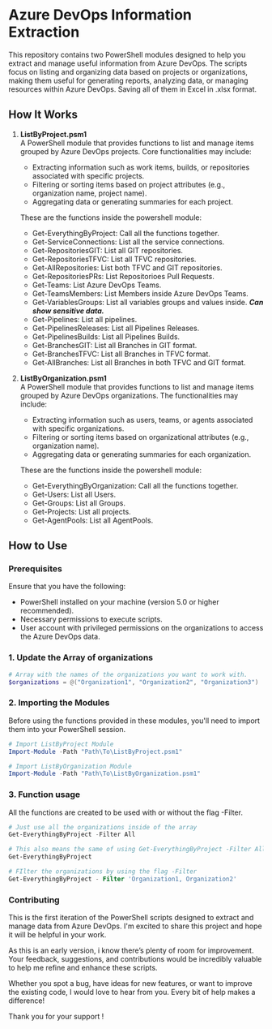 # Azure DevOps Information Extraction

This repository contains two PowerShell modules designed to help you extract and manage useful information from Azure DevOps. The scripts focus on listing and organizing data based on projects or organizations, making them useful for generating reports, analyzing data, or managing resources within Azure DevOps. Saving all of them in Excel in .xlsx format.

## How It Works

1. **ListByProject.psm1**  
    A PowerShell module that provides functions to list and manage items grouped by Azure DevOps projects. Core functionalities may include:

    - Extracting information such as work items, builds, or repositories associated with specific projects.
    - Filtering or sorting items based on project attributes (e.g., organization name, project name).
    - Aggregating data or generating summaries for each project.

    These are the functions inside the powershell module:
    - Get-EverythingByProject: Call all the functions together.
    - Get-ServiceConnections: List all the service connections.
    - Get-RepositoriesGIT: List all GIT repositories.
    - Get-RepositoriesTFVC: List all TFVC repositories.
    - Get-AllRepositories: List both TFVC and GIT repositories.
    - Get-RepositoriesPRs: List Repositorioes Pull Requests.
    - Get-Teams: List Azure DevOps Teams.
    - Get-TeamsMembers: List Members inside Azure DevOps Teams.
    - Get-VariablesGroups: List all variables groups and values inside. ***Can show sensitive data.***
    - Get-Pipelines: List all pipelines.
    - Get-PipelinesReleases: List all Pipelines Releases.
    - Get-PipelinesBuilds: List all Pipelines Builds.
    - Get-BranchesGIT: List all Branches in GIT format.
    - Get-BranchesTFVC: List all Branches in TFVC format.
    - Get-AllBranches: List all Branches in both TFVC and GIT format.

2. **ListByOrganization.psm1**  
    A PowerShell module that provides functions to list and manage items grouped by Azure DevOps organizations. The functionalities may include:

    - Extracting information such as users, teams, or agents associated with specific organizations.
    - Filtering or sorting items based on organizational attributes (e.g., organization name).
    - Aggregating data or generating summaries for each organization.

    These are the functions inside the powershell module:
    - Get-EverythingByOrganization: Call all the functions together.
    - Get-Users: List all Users.
    - Get-Groups: List all Groups.
    - Get-Projects: List all projects.
    - Get-AgentPools: List all AgentPools.

## How to Use

### Prerequisites

Ensure that you have the following:

- PowerShell installed on your machine (version 5.0 or higher recommended).
- Necessary permissions to execute scripts.
- User account with privileged permissions on the organizations to access the Azure DevOps data.

### 1. Update the Array of organizations

```powershell
# Array with the names of the organizations you want to work with.
$organizations = @("Organization1", "Organization2", "Organization3") 
```

### 2. Importing the Modules

Before using the functions provided in these modules, you'll need to import them into your PowerShell session.

```powershell
# Import ListByProject Module
Import-Module -Path "Path\To\ListByProject.psm1"

# Import ListByOrganization Module
Import-Module -Path "Path\To\ListByOrganization.psm1"
```
### 3. Function usage

All the functions are created to be used with or without the flag -Filter.

```powershell
# Just use all the organizations inside of the array
Get-EverythingByProject -Filter All

# This also means the same of using Get-EverythingByProject -Filter All
Get-EverythingByProject

# FIlter the organizations by using the flag -Filter 
Get-EverythingByProject - Filter 'Organization1, Organization2'
```

### Contributing

This is the first iteration of the PowerShell scripts designed to extract and manage data from Azure DevOps. I'm excited to share this project and hope it will be helpful in your work.

As this is an early version, i know there’s plenty of room for improvement. Your feedback, suggestions, and contributions would be incredibly valuable to help me refine and enhance these scripts.

Whether you spot a bug, have ideas for new features, or want to improve the existing code, I would love to hear from you. Every bit of help makes a difference!

Thank you for your support !
